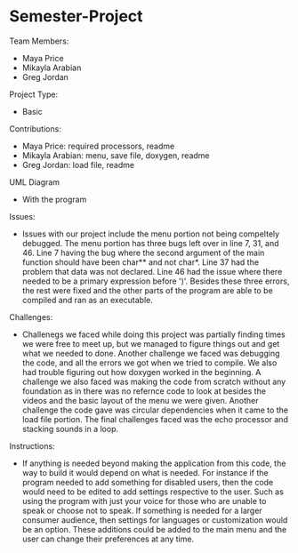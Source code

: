 # Semester-Project

Team Members: 
- Maya Price
- Mikayla Arabian
- Greg Jordan

Project Type:
- Basic

Contributions:
- Maya Price: required processors, readme
- Mikayla Arabian: menu, save file, doxygen, readme
- Greg Jordan: load file, readme

UML Diagram
- With the program

Issues:
- Issues with our project include the menu portion not being compeltely debugged. The menu portion has three bugs left over in line 7, 31, and 46. Line 7 having the bug where the second argument of the main function should have been char** and not char*. Line 37 had the problem that data was not declared. Line 46 had the issue where there needed to be a primary expression before ')'. Besides these three errors, the rest were fixed and the other parts of the program are able to be compiled and ran as an executable.

Challenges:
- Challenegs we faced while doing this project was partially finding times we were free to meet up, but we managed to figure things out and get what we needed to done. Another challenge we faced was debugging the code, and all the errors we got when we tried to compile. We also had trouble figuring out how doxygen worked in the beginning. A challenge we also faced was making the code from scratch without any foundation as in there was no refernce code to look at besides the videos and the basic layout of the menu we were given. Another challenge the code gave was circular dependencies when it came to the load file portion. The final challenges faced was the echo processor and stacking sounds in a loop.

Instructions:
- If anything is needed beyond making the application from this code, the way to build it would depend on what is needed. For instance if the program needed to add something for disabled users, then the code would need to be edited to add settings respective to the user. Such as using the program with just your voice for those who are unable to speak or choose not to speak. If something is needed for a larger consumer audience, then settings for languages or customization would be an option. These additions could be added to the main menu and the user can change their preferences at any time.
